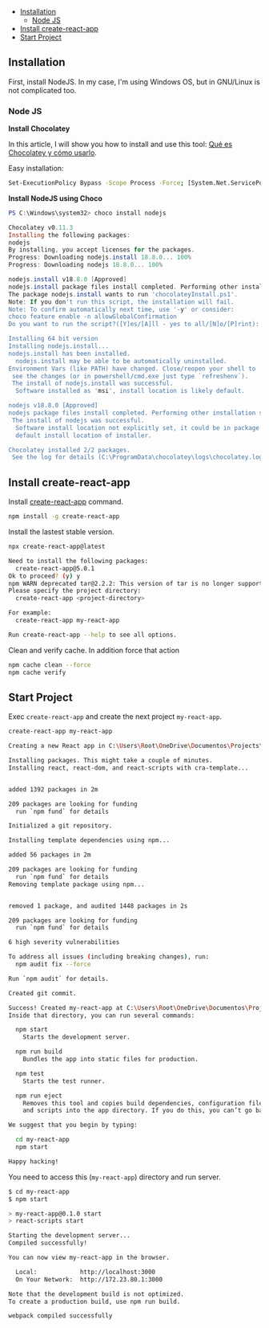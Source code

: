- [Installation](#installation)
  - [Node JS](#node-js)
- [Install create-react-app](#install-create-react-app)
- [Start Project](#start-project)

## Installation

First, install NodeJS. In my case, I'm using Windows OS, but in GNU/Linux is not complicated too.

### Node JS

**Install Chocolatey**

In this article, I will show you how to install and use this tool: [Qué es Chocolatey y cómo usarlo](https://www.crashell.com/estudio/que_es_chocolatey_y_como_usarlo).

Easy installation: 

```bash
Set-ExecutionPolicy Bypass -Scope Process -Force; [System.Net.ServicePointManager]::SecurityProtocol = [System.Net.ServicePointManager]::SecurityProtocol -bor 3072; iex ((New-Object System.Net.WebClient).DownloadString('https://community.chocolatey.org/install.ps1'))
```

**Install NodeJS using Choco**

```powershell
PS C:\Windows\system32> choco install nodejs

Chocolatey v0.11.3
Installing the following packages:
nodejs
By installing, you accept licenses for the packages.
Progress: Downloading nodejs.install 18.8.0... 100%
Progress: Downloading nodejs 18.8.0... 100%

nodejs.install v18.8.0 [Approved]
nodejs.install package files install completed. Performing other installation steps.
The package nodejs.install wants to run 'chocolateyInstall.ps1'.
Note: If you don't run this script, the installation will fail.
Note: To confirm automatically next time, use '-y' or consider:
choco feature enable -n allowGlobalConfirmation
Do you want to run the script?([Y]es/[A]ll - yes to all/[N]o/[P]rint): A

Installing 64 bit version
Installing nodejs.install...
nodejs.install has been installed.
  nodejs.install may be able to be automatically uninstalled.
Environment Vars (like PATH) have changed. Close/reopen your shell to
 see the changes (or in powershell/cmd.exe just type `refreshenv`).
 The install of nodejs.install was successful.
  Software installed as 'msi', install location is likely default.

nodejs v18.8.0 [Approved]
nodejs package files install completed. Performing other installation steps.
 The install of nodejs was successful.
  Software install location not explicitly set, it could be in package or
  default install location of installer.

Chocolatey installed 2/2 packages.
 See the log for details (C:\ProgramData\chocolatey\logs\chocolatey.log).
```

## Install create-react-app

Install [create-react-app](https://create-react-app.dev/) command.

```bash
npm install -g create-react-app
```

Install the lastest stable version.

```bash
npx create-react-app@latest

Need to install the following packages:
  create-react-app@5.0.1
Ok to proceed? (y) y
npm WARN deprecated tar@2.2.2: This version of tar is no longer supported, and will not receive security updates. Please upgrade asap.
Please specify the project directory:
  create-react-app <project-directory>

For example:
  create-react-app my-react-app

Run create-react-app --help to see all options.
```

Clean and verify cache. In addition force that action

```bash
npm cache clean --force
npm cache verify
```

## Start Project

Exec `create-react-app` and create the next project `my-react-app`.

```bash
create-react-app my-react-app

Creating a new React app in C:\Users\Root\OneDrive\Documentos\Projects\Repositories\React\my-react-app.

Installing packages. This might take a couple of minutes.
Installing react, react-dom, and react-scripts with cra-template...


added 1392 packages in 2m

209 packages are looking for funding
  run `npm fund` for details

Initialized a git repository.

Installing template dependencies using npm...

added 56 packages in 2m

209 packages are looking for funding
  run `npm fund` for details
Removing template package using npm...


removed 1 package, and audited 1448 packages in 2s

209 packages are looking for funding
  run `npm fund` for details

6 high severity vulnerabilities

To address all issues (including breaking changes), run:
  npm audit fix --force

Run `npm audit` for details.

Created git commit.

Success! Created my-react-app at C:\Users\Root\OneDrive\Documentos\Projects\Repositories\React\my-react-app
Inside that directory, you can run several commands:

  npm start
    Starts the development server.

  npm run build
    Bundles the app into static files for production.

  npm test
    Starts the test runner.

  npm run eject
    Removes this tool and copies build dependencies, configuration files
    and scripts into the app directory. If you do this, you can’t go back!

We suggest that you begin by typing:

  cd my-react-app
  npm start

Happy hacking!
```

You need to access this (`my-react-app`) directory and run server.

```bash
$ cd my-react-app
$ npm start

> my-react-app@0.1.0 start
> react-scripts start

Starting the development server...
Compiled successfully!

You can now view my-react-app in the browser.

  Local:            http://localhost:3000
  On Your Network:  http://172.23.80.1:3000

Note that the development build is not optimized.
To create a production build, use npm run build.

webpack compiled successfully
```